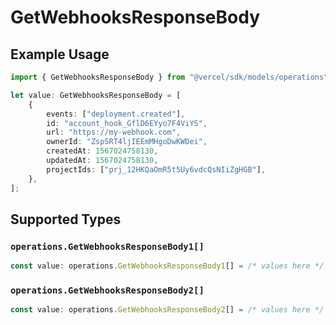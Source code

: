 # GetWebhooksResponseBody

## Example Usage

```typescript
import { GetWebhooksResponseBody } from "@vercel/sdk/models/operations";

let value: GetWebhooksResponseBody = [
    {
        events: ["deployment.created"],
        id: "account_hook_GflD6EYyo7F4ViYS",
        url: "https://my-webhook.com",
        ownerId: "ZspSRT4ljIEEmMHgoDwKWDei",
        createdAt: 1567024758130,
        updatedAt: 1567024758130,
        projectIds: ["prj_12HKQaOmR5t5Uy6vdcQsNIiZgHGB"],
    },
];
```

## Supported Types

### `operations.GetWebhooksResponseBody1[]`

```typescript
const value: operations.GetWebhooksResponseBody1[] = /* values here */
```

### `operations.GetWebhooksResponseBody2[]`

```typescript
const value: operations.GetWebhooksResponseBody2[] = /* values here */
```

